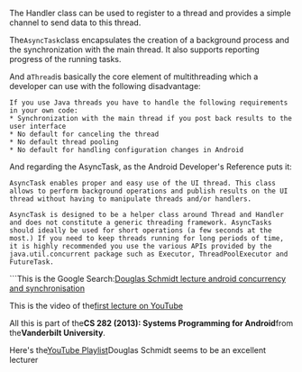The Handler class can be used to register to a thread and provides a simple channel to send data to this thread.

The`AsyncTask`class encapsulates the creation of a background process and the synchronization with the main thread. It also supports reporting progress of the running tasks.

And a`Thread`is basically the core element of multithreading which a developer can use with the following disadvantage:

```
If you use Java threads you have to handle the following requirements in your own code:
* Synchronization with the main thread if you post back results to the user interface
* No default for canceling the thread
* No default thread pooling
* No default for handling configuration changes in Android 
```

And regarding the AsyncTask, as the Android Developer's Reference puts it:

`AsyncTask enables proper and easy use of the UI thread. This class allows to perform background operations and publish results on the UI thread without having to manipulate threads and/or handlers.`

`AsyncTask is designed to be a helper class around Thread and Handler and does not constitute a generic threading framework. AsyncTasks should ideally be used for short operations (a few seconds at the most.) If you need to keep threads running for long periods of time, it is highly recommended you use the various APIs provided by the java.util.concurrent package such as Executor, ThreadPoolExecutor and FutureTask.`

\`\`\`This is the Google Search:[Douglas Schmidt lecture android concurrency and synchronisation](https://www.google.com/search?q=lecture%208%20android%20concurrency%20and%20synchronisation)

This is the video of the[first lecture on YouTube](https://www.youtube.com/watch?v=aV2XfWwpiDU)

All this is part of the**CS 282 \(2013\): Systems Programming for Android**from the**Vanderbilt University**. 

Here's the[YouTube Playlist](https://www.youtube.com/playlist?list=PLZ9NgFYEMxp50tvT8806xllaCbd31DpDy)Douglas Schmidt seems to be an excellent lecturer

